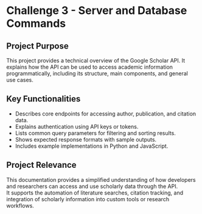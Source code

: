 # Challenge 3 - Server and Database Commands

## Project Purpose
This project provides a technical overview of the Google Scholar API.
It explains how the API can be used to access academic information programmatically, including its structure, main components, and general use cases.


## Key Functionalities
- Describes core endpoints for accessing author, publication, and citation data.  
- Explains authentication using API keys or tokens.  
- Lists common query parameters for filtering and sorting results.  
- Shows expected response formats with sample outputs.  
- Includes example implementations in Python and JavaScript.  


## Project Relevance
This documentation provides a simplified understanding of how developers and researchers can access and use scholarly data through the API.  
It supports the automation of literature searches, citation tracking, and integration of scholarly information into custom tools or research workflows.
